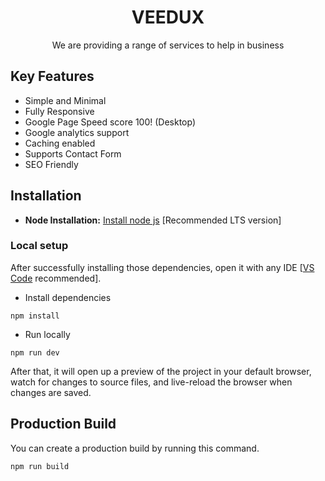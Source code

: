 <h1 align=center>VEEDUX</h1> 
<p align=center>We are providing a range of services to help in business</p>

## Key Features
- Simple and Minimal
- Fully Responsive
- Google Page Speed score 100! (Desktop)
- Google analytics support
- Caching enabled
- Supports Contact Form
- SEO Friendly

## Installation

* **Node Installation:** [Install node js](https://nodejs.org/en/download/) [Recommended LTS version]

### Local setup

After successfully installing those dependencies, open it with any IDE [[VS Code](https://code.visualstudio.com/) recommended].

* Install dependencies

```
npm install
```

* Run locally

```
npm run dev
```

After that, it will open up a preview of the project in your default browser, watch for changes to source files, and live-reload the browser when changes are saved.

## Production Build

You can create a production build by running this command.

```
npm run build
```